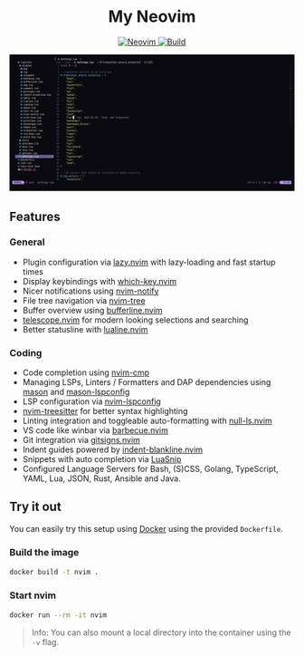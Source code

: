 <h1 align="center">My Neovim</h1>

<div align="center">
    <a href="https://github.com/neovim/neovim">
        <img src="https://img.shields.io/badge/Neovim-0.9.0-blueviolet.svg?style=flat-square&logo=Neovim&color=f1a7e2&logoColor=white" alt="Neovim"/>
    </a>
    <a href="https://github.com/davidborzek/nvim/actions/workflows/docker.yml">
        <img src="https://github.com/davidborzek/nvim/actions/workflows/docker.yml/badge.svg?branch=main" alt="Build"/>
    </a>
</div>

![](./docs/screenshot.png)

## Features

### General

- Plugin configuration via [lazy.nvim](https://github.com/folke/lazy.nvim) with lazy-loading and fast startup times
- Display keybindings with [which-key.nvim](https://github.com/folke/which-key.nvim)
- Nicer notifications using [nvim-notify](https://github.com/rcarriga/nvim-notify)
- File tree navigation via [nvim-tree](https://github.com/nvim-tree/nvim-tree.lua)
- Buffer overview using [bufferline.nvim](https://github.com/akinsho/bufferline.nvim)
- [telescope.nvim](https://github.com/nvim-telescope/telescope.nvim) for modern looking selections and searching
- Better statusline with [lualine.nvim](https://github.com/nvim-lualine/lualine.nvim)

### Coding

- Code completion using [nvim-cmp](https://github.com/hrsh7th/nvim-cmp)
- Managing LSPs, Linters / Formatters and DAP dependencies using [mason](https://github.com/williamboman/mason.nvim) and [mason-lspconfig](https://github.com/williamboman/mason-lspconfig.nvim)
- LSP configuration via [nvim-lspconfig](https://github.com/neovim/nvim-lspconfig)
- [nvim-treesitter](https://github.com/nvim-treesitter/nvim-treesitter) for better syntax highlighting
- Linting integration and toggleable auto-formatting with [null-ls.nvim](https://github.com/jose-elias-alvarez/null-ls.nvim)
- VS code like winbar via [barbecue.nvim](https://github.com/utilyre/barbecue.nvim)
- Git integration via [gitsigns.nvim](https://github.com/lewis6991/gitsigns.nvim)
- Indent guides powered by [indent-blankline.nvim](https://github.com/lukas-reineke/indent-blankline.nvim])
- Snippets with auto completion via [LuaSnip](https://github.com/L3MON4D3/LuaSnip)
- Configured Language Servers for Bash, (S)CSS, Golang, TypeScript, YAML, Lua, JSON, Rust, Ansible and Java.

## Try it out

You can easily try this setup using [Docker](https://www.docker.com/) using the provided `Dockerfile`.

### Build the image

```bash
docker build -t nvim .
```

### Start nvim

```bash
docker run --rm -it nvim
```

> Info: You can also mount a local directory into the container using the `-v` flag.


